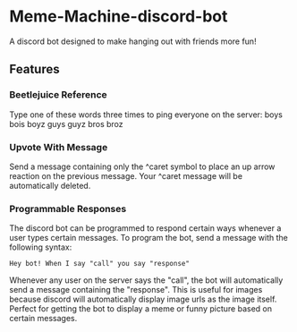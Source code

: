 # Meme-Machine-discord-bot

A discord bot designed to make hanging out with friends more fun!

## Features

### Beetlejuice Reference
Type one of these words three times to ping everyone on the server:
boys
bois
boyz
guys
guyz
bros
broz

### Upvote With Message
Send a message containing only the ^caret symbol to place an up arrow reaction on the previous message. Your ^caret message will be automatically deleted.

### Programmable Responses
The discord bot can be programmed to respond certain ways whenever a user types certain messages. To program the bot, send a message with the following syntax:

`Hey bot! When I say "call" you say "response"`

Whenever any user on the server says the "call", the bot will automatically send a message containing the "response". This is useful for images because discord will automatically display image urls as the image itself. Perfect for getting the bot to display a meme or funny picture based on certain messages.
